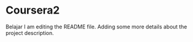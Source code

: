 # Coursera2
Belajar
I am editing the README file. Adding some more details about the project description.
